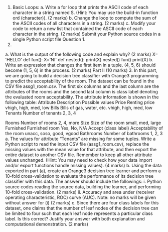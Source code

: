 1. Basic Loops:
a. Write a for loop that prints the ASCII code of each character in a string named S.
(Hint: You may use the build-in function ord (character)). (2 marks)
b. Change the loop to compute the sum of the ASCII codes of all characters in a string.
(2 marks)
c. Modify your code to return a new list that contained the ASCII code of each character
in the string. (2 marks)
Submit your Python source codes in a single Python script file Question 1.
2.
a. What is the output of the following code and explain why? (2 marks)
X= 'HELLO'
def fun():
X='NI'
def nested():
print(X)
nested()
fun()
print(X)
b. Write an expression that changes the first item in a tuple. (4, 5, 6) should become
(1, 5, 6) in the process. (2 marks)
Part II (10 marks)
3. In this part, we are going to build a decision tree classifier with Orange3
programming to predict the acceptability of the room. The dataset can be found in
the CSV file assg1_room.csv. The first six columns and the last column are the
attributes of the rooms and the second last column is class label denoting the
evaluated room acceptability. The attribute information is shown in the following
table:
Attribute Description Possible values
Price Renting price vhigh, high, med, low
Bills Bills of gas, water, etc. vhigh, high, med, low
Tenants Number of tenants 2, 3, 4

Rooms Number of rooms 2, 4, more
Size Size of the room small, med, large
Furnished Furnished room Yes, No, N/A
Accept (class label) Acceptability of the room unacc, soso, good, vgood
Bathrooms Number of bathrooms 1, 2, 3
a. The values for attribute “Tenants” are missing for some tuples. Write a Python script to
read the input CSV file (assg1_room.csv), replace the missing values with the mean
value for that attribute, and then export the entire dataset to another CSV file. Remember
to keep all other attribute values unchanged. (Hint: You may need to check how your
data import and/or export functions handle missing values). (4 marks)
b. Using the data exported in part (a), create an Orange3 decision tree learner and perform
a 10-fold cross-validation to evaluate the performance of its decision tree classifier with
this data. The answer should include the followings:
i. Python source codes reading the source data, building the learner, and
performing 10-fold cross-validation. (2 marks)
ii. Accuracy and area under (receiver operating characteristic, ROC) curve
(AUC). Note: no marks will be given without answer for (i) (2 marks)
c. Since there are four class labels for this dataset, one claims that the number of leaf nodes
of the decision tree can be limited to four such that each leaf node represents a particular
class label. Is this correct? Justify your answer with both explanation and computational
demonstration. (2 marks)
